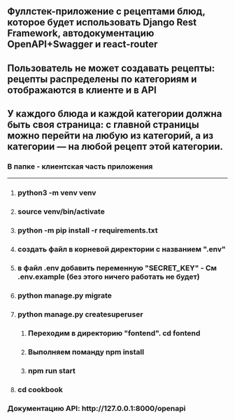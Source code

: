 <h2>Фуллстек-приложение с рецептами блюд, которое будет использовать
Django Rest Framework, автодокументацию OpenAPI+Swagger и react-router</h2>
<h2>Пользователь не может создавать рецепты:
рецепты распределены по категориям и отображаются в клиенте и в API</h2>
<h2>У каждого блюда и каждой категории должна быть своя страница:
с главной страницы можно перейти на любую из категорий,
а из категории — на любой рецепт этой категории.</h2>

<h3>В папке - клиентская часть приложения</h3>
<hr>

<ol>
<li><h3>python3 -m venv venv</h3></li>
<li><h3>source venv/bin/activate</h3></li>
<li><h3>python -m pip install -r requirements.txt</h3></li>
<li><h3>создать файл в корневой директории с названием ".env"</h3></li>
<li><h3>в файл .env добавить переменную "SECRET_KEY" - См .env.example
(без этого ничего работать не будет)</h3></li>
<li><h3>python manage.py migrate</h3></li>
<li><h3>python manage.py createsuperuser</h3></li>
<ol>
<li><h3>Переходим в директорию "fontend". cd fontend</h3></li>
<li><h3>Выполняем поманду npm install</h3></li>
<li><h3>npm run start</h3></li>
</ol>



<li><h3>cd cookbook</h3></li>


</ol>


<h3>Документацию API: http://127.0.0.1:8000/openapi</h3>